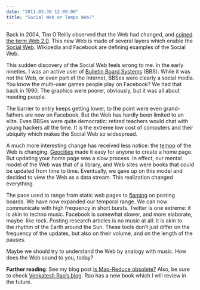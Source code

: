 ```yaml
---
date: "2011-03-30 12:00:00"
title: "Social Web or Tempo Web?"
---
```




Back in 2004, Tim O&rsquo;Reilly observed that the Web had changed, and [coined the term Web 2.0](http://radar.oreilly.com/2005/10/web-20-compact-definition.html). This new Web is made of several layers which enable the [Social Web](https://en.wikipedia.org/wiki/Social_Web). Wikipedia and Facebook are defining examples of the Social Web.

This sudden discovery of the Social Web feels wrong to me. In the early nineties, I was an active user of [Bulletin Board Systems](https://en.wikipedia.org/wiki/Bulletin_board_systems) (BBS). While it was not the Web, or even part of the Internet, BBSes were clearly a social media. You know the multi-user games people play on Facebook? We had that back in 1990. The graphics were poorer, obviously, but it was all about meeting people.

The barrier to entry keeps getting lower, to the point were even grand-fathers are now on Facebook. But the Web has hardly been limited to an elite. Even BBSes were quite democratic: retired teachers would chat with young hackers all the time. It is the extreme low cost of computers and their ubiquity which makes the Social Web so widespread.

A much more interesting change has received less notice: the [tempo](https://en.wikipedia.org/wiki/Tempo) of the Web is changing. [Geocities](https://en.wikipedia.org/wiki/Geocities) made it easy for anyone to create a home page. But updating your home page was a slow process. In effect, our mental model of the Web was that of a library, and Web sites were books that could be updated from time to time. Eventually, we gave up on this model and decided to view the Web as a data stream. This realization changed everything.

The pace used to range from static web pages to [flaming](https://en.wikipedia.org/wiki/Flaming_(Internet)) on posting boards. We have now expanded our temporal range. We can now communicate with high frequency in short bursts. Twitter is one extreme: it is akin to techno music. Facebook is somewhat slower, and more elaborate, maybe  like rock. Posting research articles is no music at all: it is akin to the rhythm of the Earth around the Sun. These tools don&rsquo;t just differ on the frequency of the updates, but also on their volume, and on the length of the pauses.

Maybe we should try to understand the Web by analogy with music. How does the Web sound to you, today?

__Further reading__: See my blog post [Is Map-Reduce obsolete?](/lemire/blog/2010/09/15/is-mapreduce-obsolete/) Also, be sure to check [Venkatesh Rao&rsquo;s blog](http://www.ribbonfarm.com/). Rao has a new book which I will review in the future.

